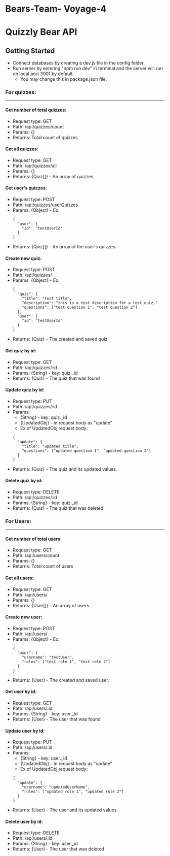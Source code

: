 # Bears-Team- Voyage-4

# Quizzly Bear API

## Getting Started
- Connect databases by creating a dev.js file in the config folder.
- Run server by entering "npm run dev" in terminal and the server will run on local port 3001 by default.
  - You may change this in package.json file.

### For quizzes:
----------------------------

#### Get number of total quizzes:
- Request type: GET
- Path: /api/quizzes/count
- Params: {}
- Returns: Total count of quizzes

#### Get all quizzes:
- Request type: GET
- Path: /api/quizzes/all
- Params: {}
- Returns: {Quiz[]} - An array of quizzes

#### Get user's quizzes:
- Request type: POST
- Path: /api/quizzes/userQuizzes
- Params: {Object} - Ex:
    ```
    {
      "user": {
        "id": "testUserId"
      }
    }
    ```
- Returns: {Quiz[]} - An array of the user's quizzes.

#### Create new quiz:
- Request type: POST
- Path: /api/quizzes/
- Params: {Object} - Ex:
    ```
    {
      "quiz": {
        "title": "test title",
        "description": "this is a test description for a test quiz."
        "questions": ["test question 1", "test question 2"]
      },
      "user": {
        "id": "testUserId"
      }
    }
    ```
- Returns: {Quiz} - The created and saved quiz.

#### Get quiz by id:
- Request type: GET
- Path: /api/quizzes/:id
- Params: {String} - key: quiz._id
- Returns: {Quiz} - The quiz that was found

#### Update quiz by id:
- Request type: PUT
- Path: /api/quizzes/:id
- Params: 
  - {String} - key: quiz._id
  - {UpdatedObj} - in request body as "update"
  - Ex of UpdatedObj request body:
  ```
  {
    "update": {
      "title": "updated title",
      "questions": ["updated question 1", "updated question 2"]
    }
  }
  ```
- Returns: {Quiz} - The quiz and its updated values.

#### Delete quiz by id:
- Request type: DELETE
- Path: /api/quizzes/:id
- Params: {String} - key: quiz._id
- Returns: {Quiz} - The quiz that was deleted


### For Users:
----------------------------


#### Get number of total users:
- Request type: GET
- Path: /api/users/count
- Params: {}
- Returns: Total count of users

#### Get all users:
- Request type: GET
- Path: /api/users/
- Params: {}
- Returns: {User[]} - An array of users

#### Create new user:
- Request type: POST
- Path: /api/users/
- Params: {Object} - Ex:
    ```
    {
      "user": {
        "username": "testUser",
        "roles": ["test role 1", "test role 2"]
      }
    }
    ```
- Returns: {User} - The created and saved user.

#### Get user by id:
- Request type: GET
- Path: /api/users/:id
- Params: {String} - key: user._id
- Returns: {User} - The user that was found

#### Update user by id:
- Request type: PUT
- Path: /api/users/:id
- Params: 
  - {String} - key: user._id
  - {UpdatedObj} - in request body as "update"
  - Ex of UpdatedObj request body:
  ```
  {
    "update": {
      "username": "updatedUserName",
      "roles": ["updated role 1", "updated role 2"]
    }
  }
  ```
- Returns: {User} - The user and its updated values.

#### Delete user by id:
- Request type: DELETE
- Path: /api/users/:id
- Params: {String} - key: user._id
- Returns: {User} - The user that was deleted
